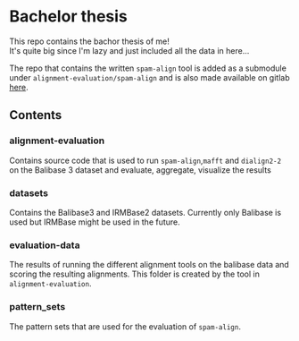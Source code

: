 # Bachelor thesis

This repo contains the bachor thesis of me!  
It's quite big since I'm lazy and just included all the data in here...  

The repo that contains the written `spam-align` tool is added as a submodule under `alignment-evaluation/spam-align` and is also made available on gitlab [here](https://gitlab.gwdg.de/robinwilliam.hundt/spam-align).  


## Contents
### alignment-evaluation
Contains source code that is used to run `spam-align`,`mafft` and `dialign2-2` on the Balibase 3 dataset and evaluate, aggregate, visualize the results

### datasets
Contains the Balibase3 and IRMBase2 datasets. Currently only Balibase is used but IRMBase might be used in the future.

### evaluation-data
The results of running the different alignment tools on the balibase data and scoring the resulting alignments. This folder is created by the tool in `alignment-evaluation`.

### pattern_sets
The pattern sets that are used for the evaluation of `spam-align`.